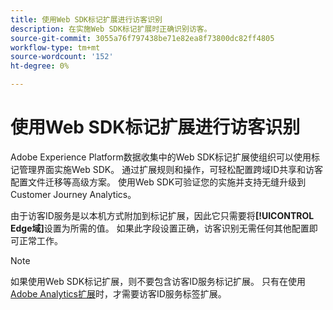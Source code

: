 ```yaml
---
title: 使用Web SDK标记扩展进行访客识别
description: 在实施Web SDK标记扩展时正确识别访客。
source-git-commit: 3055a76f797438be71e82ea8f73800dc82ff4805
workflow-type: tm+mt
source-wordcount: '152'
ht-degree: 0%

---
```


# 使用Web SDK标记扩展进行访客识别

Adobe Experience Platform数据收集中的Web SDK标记扩展使组织可以使用标记管理界面实施Web SDK。 通过扩展规则和操作，可轻松配置跨域ID共享和访客配置文件迁移等高级方案。 使用Web SDK可验证您的实施并支持无缝升级到Customer Journey Analytics。

由于访客ID服务是以本机方式附加到标记扩展，因此它只需要将&#x200B;**[!UICONTROL Edge域]**&#x200B;设置为所需的值。 如果此字段设置正确，访客识别无需任何其他配置即可正常工作。

>[!NOTE]
>
>如果使用Web SDK标记扩展，则不要包含访客ID服务标记扩展。 只有在使用[Adobe Analytics扩展](analytics-extension.md)时，才需要访客ID服务标签扩展。

